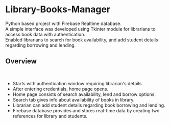 # Library-Books-Manager
Python based project with Firebase Realtime database.
<br>
A simple interface was developed using Tkinter module for librarians to access book data with authentication.
<br>
Enabled librarians to search for book availability, and add student details regarding borrowing and lending. 
<br>
<h2>Overview</h2>
<br>
<ul>
  <li>Starts with authentication window requiring librarian's details.</li>
  <li>After entering credentials, home page opens.</li>
  <li>Home page consists of search availability, lend and borrow options.</li>
  <li>Search tab gives info about availability of books in library.</li>
  <li>Librarian can add student details regarding book borrowing and lending.</li>
  <li>Firebase database provides and stores real-time data by creating two references for library and students.</li>
</ul>
